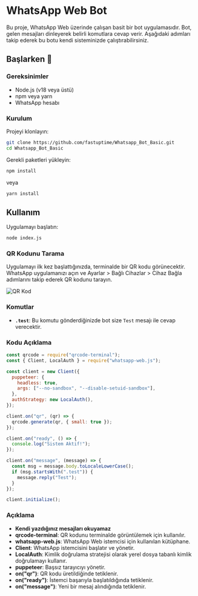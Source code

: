 # WhatsApp Web Bot

Bu proje, WhatsApp Web üzerinde çalışan basit bir bot uygulamasıdır. Bot, gelen mesajları dinleyerek belirli komutlara cevap verir. Aşağıdaki adımları takip ederek bu botu kendi sisteminizde çalıştırabilirsiniz.

## Başlarken 🚀

### Gereksinimler

- Node.js (v18 veya üstü)
- npm veya yarn
- WhatsApp hesabı

### Kurulum

Projeyi klonlayın:

```bash
git clone https://github.com/fastuptime/Whatsapp_Bot_Basic.git
cd Whatsapp_Bot_Basic
```

Gerekli paketleri yükleyin:

```bash
npm install
```

veya

```bash
yarn install
```

## Kullanım

Uygulamayı başlatın:

```bash
node index.js
```

### QR Kodunu Tarama

Uygulamayı ilk kez başlattığınızda, terminalde bir QR kodu görünecektir. WhatsApp uygulamanızı açın ve Ayarlar > Bağlı Cihazlar > Cihaz Bağla adımlarını takip ederek QR kodunu tarayın.

![QR Kod](images/qr-code-example.png)

### Komutlar

- **`.test`**: Bu komutu gönderdiğinizde bot size `Test` mesajı ile cevap verecektir.

### Kodu Açıklama

```javascript
const qrcode = require("qrcode-terminal");
const { Client, LocalAuth } = require("whatsapp-web.js");

const client = new Client({
  puppeteer: {
    headless: true,
    args: ["--no-sandbox", "--disable-setuid-sandbox"],
  },
  authStrategy: new LocalAuth(),
});

client.on("qr", (qr) => {
  qrcode.generate(qr, { small: true });
});

client.on("ready", () => {
  console.log("Sistem Aktif!");
});

client.on("message", (message) => {
  const msg = message.body.toLocaleLowerCase();
  if (msg.startsWith(".test")) {
    message.reply("Test");
  }
});

client.initialize();
```

### Açıklama

- **Kendi yazdığınız mesajları okuyamaz**
- **qrcode-terminal**: QR kodunu terminalde görüntülemek için kullanılır.
- **whatsapp-web.js**: WhatsApp Web istemcisi için kullanılan kütüphane.
- **Client**: WhatsApp istemcisini başlatır ve yönetir.
- **LocalAuth**: Kimlik doğrulama stratejisi olarak yerel dosya tabanlı kimlik doğrulamayı kullanır.
- **puppeteer**: Başsız tarayıcıyı yönetir.
- **on("qr")**: QR kodu üretildiğinde tetiklenir.
- **on("ready")**: İstemci başarıyla başlatıldığında tetiklenir.
- **on("message")**: Yeni bir mesaj alındığında tetiklenir.
